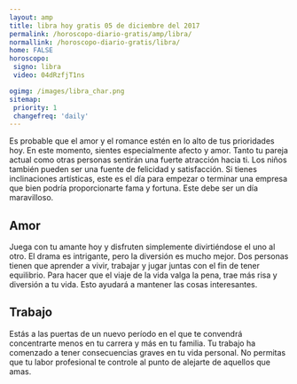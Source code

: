 ```yaml
---
layout: amp
title: libra hoy gratis 05 de diciembre del 2017 
permalink: /horoscopo-diario-gratis/amp/libra/
normallink: /horoscopo-diario-gratis/libra/
home: FALSE
horoscopo:
 signo: libra
 video: 04dRzfjT1ns

ogimg: /images/libra_char.png
sitemap:
 priority: 1
 changefreq: 'daily'
---
```



Es probable que el amor y el romance estén en lo alto de tus prioridades hoy. En este momento, sientes especialmente afecto y amor. Tanto tu pareja actual como otras personas sentirán una fuerte atracción hacia ti. Los niños también pueden ser una fuente de felicidad y satisfacción. Si tienes inclinaciones artísticas, este es el día para empezar o terminar una empresa que bien podría proporcionarte fama y fortuna. Este debe ser un día maravilloso.

## Amor

Juega con tu amante hoy y disfruten simplemente divirtiéndose el uno al otro. El drama es intrigante, pero la diversión es mucho mejor. Dos personas tienen que aprender a vivir, trabajar y jugar juntas con el fin de tener equilibrio. Para hacer que el viaje de la vida valga la pena, trae más risa y diversión a tu vida. Esto ayudará a mantener las cosas interesantes.

## Trabajo

Estás a las puertas de un nuevo período en el que te convendrá concentrarte menos en tu carrera y más en tu familia. Tu trabajo ha comenzado a tener consecuencias graves en tu vida personal. No permitas que tu labor profesional te controle al punto de alejarte de aquellos que amas.